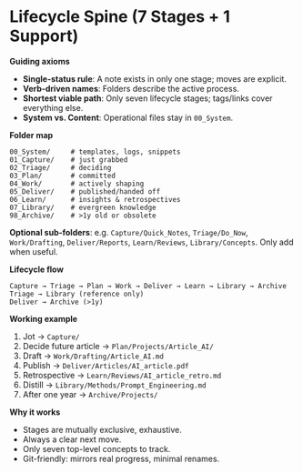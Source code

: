 # Lifecycle Spine (7 Stages + 1 Support)

**Guiding axioms**

* **Single-status rule**: A note exists in only one stage; moves are explicit.
* **Verb-driven names**: Folders describe the active process.
* **Shortest viable path**: Only seven lifecycle stages; tags/links cover everything else.
* **System vs. Content**: Operational files stay in `00_System`.

**Folder map**

```
00_System/     # templates, logs, snippets
01_Capture/    # just grabbed
02_Triage/     # deciding
03_Plan/       # committed
04_Work/       # actively shaping
05_Deliver/    # published/handed off
06_Learn/      # insights & retrospectives
07_Library/    # evergreen knowledge
98_Archive/    # >1y old or obsolete
```

**Optional sub-folders**: e.g. `Capture/Quick_Notes`, `Triage/Do_Now`, `Work/Drafting`, `Deliver/Reports`, `Learn/Reviews`, `Library/Concepts`. Only add when useful.

**Lifecycle flow**

```
Capture → Triage → Plan → Work → Deliver → Learn → Library → Archive
Triage → Library (reference only)
Deliver → Archive (>1y)
```

**Working example**

1. Jot → `Capture/`
2. Decide future article → `Plan/Projects/Article_AI/`
3. Draft → `Work/Drafting/Article_AI.md`
4. Publish → `Deliver/Articles/AI_article.pdf`
5. Retrospective → `Learn/Reviews/AI_article_retro.md`
6. Distill → `Library/Methods/Prompt_Engineering.md`
7. After one year → `Archive/Projects/`

**Why it works**

* Stages are mutually exclusive, exhaustive.
* Always a clear next move.
* Only seven top-level concepts to track.
* Git-friendly: mirrors real progress, minimal renames.

